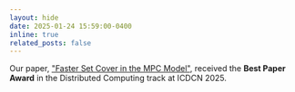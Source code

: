 ```yaml
---
layout: hide
date: 2025-01-24 15:59:00-0400
inline: true
related_posts: false
---
```


Our paper, <a href="https://dl.acm.org/doi/10.1145/3700838.3700861">"Faster Set Cover in the MPC Model"</a>, received the **Best Paper Award** in the Distributed Computing track at ICDCN 2025.
